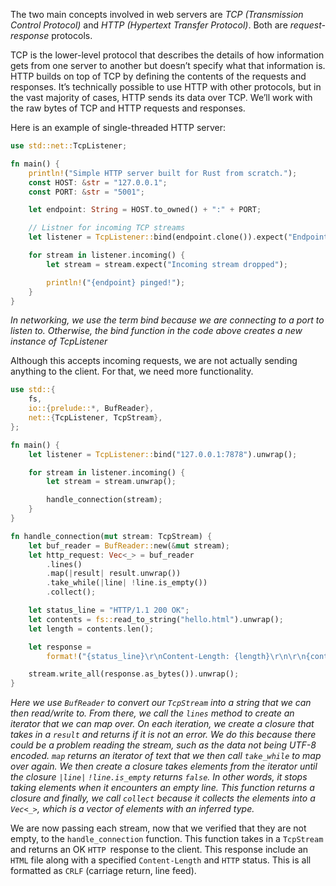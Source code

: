 The two main concepts involved in web servers are _TCP (Transmission Control Protocol)_ and _HTTP (Hypertext Transfer Protocol)_. Both are _request-response_ protocols.

TCP is the lower-level protocol that describes the details of how information gets from one server to another but doesn’t specify what that information is. HTTP builds on top of TCP by defining the contents of the requests and responses. It’s technically possible to use HTTP with other protocols, but in the vast majority of cases, HTTP sends its data over TCP. We’ll work with the raw bytes of TCP and HTTP requests and responses.

Here is an example of single-threaded HTTP server:
```rust
use std::net::TcpListener;

fn main() {
    println!("Simple HTTP server built for Rust from scratch.");
    const HOST: &str = "127.0.0.1";
    const PORT: &str = "5001";

    let endpoint: String = HOST.to_owned() + ":" + PORT;

    // Listner for incoming TCP streams
    let listener = TcpListener::bind(endpoint.clone()).expect("Endpoint is not valid");

    for stream in listener.incoming() {
        let stream = stream.expect("Incoming stream dropped");

        println!("{endpoint} pinged!");
    }
}
```
_In networking, we use the term bind because we are connecting to a port to listen to. Otherwise, the bind function in the code above creates a new instance of TcpListener_

Although this accepts incoming requests, we are not actually sending anything to the client. For that, we need more functionality.

```rust
use std::{
    fs,
    io::{prelude::*, BufReader},
    net::{TcpListener, TcpStream},
};

fn main() {
    let listener = TcpListener::bind("127.0.0.1:7878").unwrap();

    for stream in listener.incoming() {
        let stream = stream.unwrap();

        handle_connection(stream);
    }
}

fn handle_connection(mut stream: TcpStream) {
    let buf_reader = BufReader::new(&mut stream);
    let http_request: Vec<_> = buf_reader
        .lines()
        .map(|result| result.unwrap())
        .take_while(|line| !line.is_empty())
        .collect();

    let status_line = "HTTP/1.1 200 OK";
    let contents = fs::read_to_string("hello.html").unwrap();
    let length = contents.len();

    let response =
        format!("{status_line}\r\nContent-Length: {length}\r\n\r\n{contents}");

    stream.write_all(response.as_bytes()).unwrap();
}
```
_Here we use `BufReader` to convert our `TcpStream` into a string that we can then read/write to. From there, we call the `lines` method to create an iterator that we can map over. On each iteration, we create a closure that takes in a `result` and returns if it is not an error. We do this because there could be a problem reading the stream, such as the data not being UTF-8 encoded. 
`map` returns an iterator of text that we then call `take_while` to map over again. We then create a closure takes elements from the iterator until the closure `|line|` `!line.is_empty` returns `false`. In other words, it stops taking elements when it encounters an empty line.
This function returns a closure and finally, we call `collect` because it collects the elements into a `Vec<_>`, which is a vector of elements with an inferred type._ 

We are now passing each stream, now that we verified that they are not empty, to the `handle_connection` function. This function takes in a `TcpStream` and returns an OK `HTTP `response to the client. This response include an `HTML` file along with a specified `Content-Length` and `HTTP` status. This is all formatted as `CRLF` (carriage return, line feed).